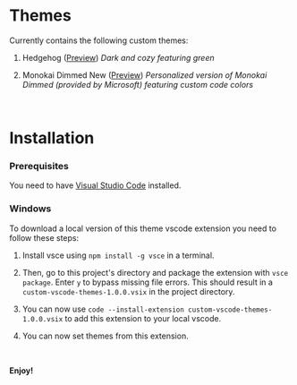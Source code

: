 # Themes

Currently contains the following custom themes:
  1. Hedgehog ([Preview]())
     *Dark and cozy featuring green*
     
  3. Monokai Dimmed New ([Preview]())
     *Personalized version of Monokai Dimmed (provided by Microsoft) featuring custom code colors*

&nbsp;

# Installation

### Prerequisites

You need to have [Visual Studio Code](https://code.visualstudio.com) installed.

### Windows

To download a local version of this theme vscode extension you need to follow these steps:

  1. Install vsce using `npm install -g vsce` in a terminal.

  2. Then, go to this project's directory and package the extension with `vsce package`. Enter `y` to bypass missing file errors. This should result in a `custom-vscode-themes-1.0.0.vsix` in the project directory.

  3. You can now use `code --install-extension custom-vscode-themes-1.0.0.vsix` to add this extension to your local vscode.

  4. You can now set themes from this extension.

&nbsp;

**Enjoy!**
